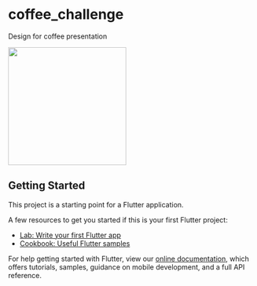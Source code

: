 # coffee_challenge

Design for coffee presentation

<img src="https://res.cloudinary.com/hunt-lng/image/upload/v1622082155/20210526_212046_1_yuyebg.gif" width="240"/>


## Getting Started

This project is a starting point for a Flutter application.

A few resources to get you started if this is your first Flutter project:

- [Lab: Write your first Flutter app](https://flutter.dev/docs/get-started/codelab)
- [Cookbook: Useful Flutter samples](https://flutter.dev/docs/cookbook)

For help getting started with Flutter, view our
[online documentation](https://flutter.dev/docs), which offers tutorials,
samples, guidance on mobile development, and a full API reference.
